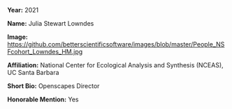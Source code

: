 **Year:** 2021

**Name:** Julia Stewart Lowndes

**Image:** https://github.com/betterscientificsoftware/images/blob/master/People_NSFcohort_Lowndes_HM.jpg 

**Affiliation:** National Center for Ecological Analysis and Synthesis (NCEAS), UC Santa Barbara 

**Short Bio:** Openscapes Director

**Honorable Mention:** Yes
